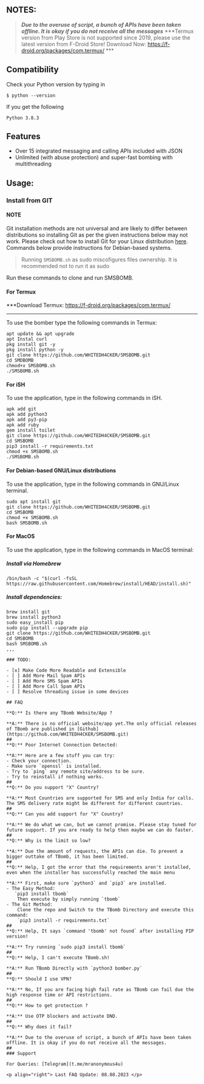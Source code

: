 ## NOTES:

>***Due to the overuse of script, a bunch of APIs have been taken offline. It is okay if you do not receive all the messages***
> ***Termux version from Play Store is not supported since 2019, please use the latest version from F-Droid Store!
Download Now:  https://f-droid.org/packages/com.termux/  ***

## Compatibility
Check your Python version by typing in
```shell script
$ python --version
```
If you get the following
```shell script
Python 3.8.3
```
## Features

- Over 15 integrated messaging and calling APIs included with JSON
- Unlimited (with abuse protection) and super-fast bombing with multithreading

## Usage:

### Install from GIT

#### NOTE 

Git installation methods are not universal and are likely to differ between distributions so installing Git as per the given instructions below may not work. Please check out how to install Git for your Linux distribution [here](https://git-scm.com/). Commands below provide instructions for Debian-based systems.

>Running `SMSBOMB.sh` as sudo miscofigures files ownership. It is recommended not to run it as sudo

Run these commands to clone and run SMSBOMB.

#### For Termux
***Download Termux: https://f-droid.org/packages/com.termux/
***
To use the bomber type the following commands in Termux:
```shell script
apt update && apt upgrade
apt Instal curl
pkg install git -y 
pkg install python -y 
git clone https://github.com/WHITEDH4CKER/SMSBOMB.git
cd SMDBOMB
chmod+x SMSBOMB.sh
./SMSBOMB.sh
```

#### For iSH

To use the application, type in the following commands in iSH.
```shell script
apk add git
apk add python3
apk add py3-pip
apk add ruby
gem install toilet
git clone https://github.com/WHITEDH4CKER/SMSBOMB.git
cd SMSBOMB
pip3 install -r requirements.txt
chmod +x SMSBOMB.sh
./SMSBOMB.sh
```

#### For Debian-based GNU/Linux distributions

To use the application, type in the following commands in GNU/Linux terminal.
```shell script
sudo apt install git
git clone https://github.com/WHITEDH4CKER/SMSBOMB.git
cd SMSBOMB
chmod +x SMSBOMB.sh
bash SMSBOMB.sh
```

#### For MacOS

To use the application, type in the following commands in MacOS terminal:

##### Install via Homebrew

```shell script
/bin/bash -c "$(curl -fsSL https://raw.githubusercontent.com/Homebrew/install/HEAD/install.sh)"
````

##### Install dependencies:

```shell script
brew install git
brew install python3
sudo easy_install pip
sudo pip install --upgrade pip
git clone https://github.com/WHITEDH4CKER/SMSBOMB.git
cd SMSBOMB
bash SMSBOMB.sh
,,,

### TODO:

- [x] Make Code More Readable and Extensible
- [ ] Add More Mail Spam APIs
- [ ] Add More SMS Spam APIs
- [ ] Add More Call Spam APIs
- [ ] Resolve threading issue in some devices

## FAQ

**Q:** Is there any TBomb Website/App ?

**A:** There is no official website/app yet.The only official releases of TBomb are published in [Github](https://github.com/WHITEDH4CKER/SMSBOMB.git)
##
**Q:** Poor Internet Connection Detected:

**A:** Here are a few stuff you can try:
- Check your connection.
- Make sure `openssl` is installed.
- Try to `ping` any remote site/address to be sure.
- Try to reinstall if nothing works.
##
**Q:** Do you support "X" Country?

**A:** Most Countries are supported for SMS and only India for calls. The SMS delivery rate might be different for different countries.
##
**Q:** Can you add support for "X" Country?

**A:** We do what we can, but we cannot promise. Please stay tuned for future support. If you are ready to help then maybe we can do faster.
##
**Q:** Why is the limit so low?

**A:** Due the amount of requests, the APIs can die. To prevent a bigger outtake of TBomb, it has been limited. 
##
**Q:** Help, I got the error that the requirements aren't installed, even when the installer has successfully reached the main menu

**A:** First, make sure `python3` and `pip3` are installed. 
- The Easy Method:  
   `pip3 install tbomb`  
    Then execute by simply running `tbomb`
- The Git Method:  
    Clone the repo and Switch to the TBomb Directory and execute this command:  
    `pip3 install -r requirements.txt`
##
**Q:** Help, It says `command 'tbomb' not found` after installing PIP version!

**A:** Try running `sudo pip3 install tbomb`
##
**Q:** Help, I can't execute TBomb.sh!

**A:** Run TBomb Directly with `python3 bomber.py`
##
**Q:** Should I use VPN? 

**A:** No, If you are facing high fail rate as TBomb can fail due the high response time or API restrictions.
##
**Q:** How to get protection ?

**A:** Use OTP blockers and activate DND.
##
**Q:** Why does it fail?

**A:** Due to the overuse of script, a bunch of APIs have been taken offline. It is okay if you do not receive all the messages.
##
### Support

For Queries: [Telegram](t.me/mranonymous4u)  

<p align="right"> Last FAQ Update: 08.08.2023 </p>
